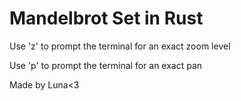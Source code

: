 # Mandelbrot Set in Rust

Use 'z' to prompt the terminal for an exact zoom level

Use 'p' to prompt the terminal for an exact pan

Made by Luna<3